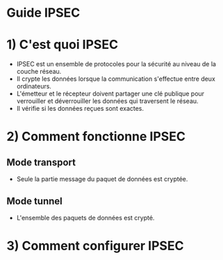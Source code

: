 # Guide IPSEC

# 1) C'est quoi IPSEC
* IPSEC est un ensemble de protocoles pour la sécurité au niveau de la couche réseau.
* Il crypte les données lorsque la communication s'effectue entre deux ordinateurs.
* L'émetteur et le récepteur doivent partager une clé publique pour verrouiller et déverrouiller les données qui traversent le réseau. 
* Il vérifie si les données reçues sont exactes. 
# 2) Comment fonctionne IPSEC

## Mode transport 
* Seule la partie message du paquet de données est cryptée.

## Mode tunnel
* L'ensemble des paquets de données est crypté.

# 3) Comment configurer IPSEC